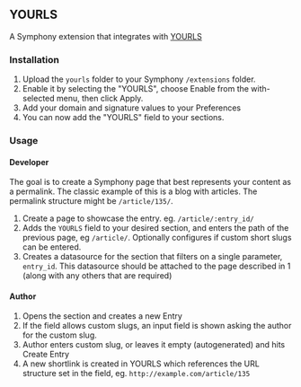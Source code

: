 ## YOURLS

A Symphony extension that integrates with [YOURLS](http://yourls.org/)

### Installation

1. Upload the `yourls` folder to your Symphony `/extensions` folder.
2. Enable it by selecting the "YOURLS", choose Enable from the with-selected menu, then click Apply.
3. Add your domain and signature values to your Preferences
4. You can now add the "YOURLS" field to your sections.

### Usage

#### Developer

The goal is to create a Symphony page that best represents your content as a permalink. The classic example of this is a blog with articles. The permalink structure might be `/article/135/`.

1. Create a page to showcase the entry. eg. `/article/:entry_id/`
2. Adds the `YOURLS` field to your desired section, and enters the path of the previous page, eg `/article/`. Optionally configures if custom short slugs can be entered.
3. Creates a datasource for the section that filters on a single parameter, `entry_id`. This datasource should be attached to the page described in 1 (along with any others that are required)


#### Author

1. Opens the section and creates a new Entry
2. If the field allows custom slugs, an input field is shown asking the author for the custom slug.
3. Author enters custom slug, or leaves it empty (autogenerated) and hits Create Entry
4. A new shortlink is created in YOURLS which references the URL structure set in the field, eg. `http://example.com/article/135`
